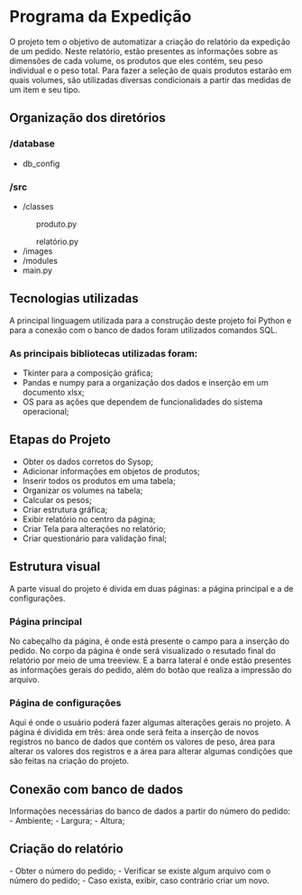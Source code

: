 <h1>Programa da Expedição</h1> 
O projeto tem o objetivo de automatizar a criação do relatório da expedição de um pedido. Neste relatório, estão presentes as informações sobre as dimensões de cada volume, os produtos que eles contém, seu peso individual e o peso total. Para fazer a seleção de quais produtos estarão em quais volumes, são utilizadas diversas condicionais a partir das medidas de um item e seu tipo.

<h2>Organização dos diretórios</h2>
<h3>/database</h3>
    <ul>
    <li>db_config</li>
    </ul>
<h3>/src</h3>
    <ul>
    <li>/classes</li>
    <ul>produto.py</ul>
    <ul>relatório.py</ul>
    <li>/images</li>
    <li>/modules</li>
    <li>main.py</li>
    </ul>


<h2>Tecnologias utilizadas</h2>
A principal linguagem utilizada para a construção deste projeto foi Python e para a conexão com o banco de dados foram utilizados comandos SQL. 
<h3>As principais bibliotecas utilizadas foram:</h3>
<ul>
    <li>Tkinter para a composição gráfica;</li>
    <li>Pandas e numpy para a organização dos dados e inserção em um documento xlsx;</li>
    <li>OS para as ações que dependem de funcionalidades do sistema operacional;</li>
    
</ul>
<h2>Etapas do Projeto</h2>
    <ul>
        <li>Obter os dados corretos do Sysop;</li>
        <li>Adicionar informações em objetos de produtos;</li>
        <li>Inserir todos os produtos em uma tabela;</li>
        <li>Organizar os volumes na tabela;</li>
        <li>Calcular os pesos;</li>
        <li>Criar estrutura gráfica;</li>
        <li>Exibir relatório no centro da página;</li>
        <li>Criar Tela para alterações no relatório;</li>
        <li>Criar questionário para validação final;</li>
    </ul>
<h2>Estrutura visual</h2>
A parte visual do projeto é divida em duas páginas: a página principal e a de configurações.
<h3>Página principal</h3>
No cabeçalho da página, é onde está presente o campo para a inserção do pedido. No corpo da página é onde será visualizado o resutado final do relatório por meio de uma treeview. E a barra lateral é onde estão presentes as informações gerais do pedido, além do botão que realiza a impressão do arquivo.
<h3>Página de configurações</h3>
Aqui é onde o usuário poderá fazer algumas alterações gerais no projeto. A página é dividida em três:
área onde será feita a inserção de novos registros no banco de dados que contém os valores de peso, área para alterar os valores dos registros e a área para alterar algumas condições que são feitas na criação do projeto.

<h2>Conexão com banco de dados</h2>
Informações necessárias do banco de dados a partir do número do pedido:
    - Ambiente;
    - Largura;
    - Altura;

<h2>Criação do relatório</h2>
    - Obter o número do pedido;
    - Verificar se existe algum arquivo com o número do pedido;
    - Caso exista, exibir, caso contrário criar um novo.

